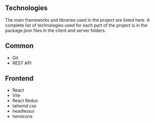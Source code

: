 ## Technologies

The main frameworks and libraries used in the project are listed here. A complete list of technologies used for each part of the project is in the package.json files in the client and server folders.

## Common

- Git
- REST API

## Frontend

- React
- Vite
- React Redux
- tailwind css
- headlessui
- heroicons
